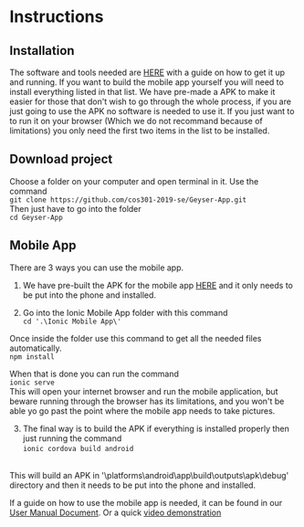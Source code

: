 # Instructions

## Installation
The software and tools needed are [HERE](Installation.md) with a guide on how to get it up and running.
If you want to build the mobile app yourself you will need to install everything listed in that list.
We have pre-made a APK to make it easier for those that don't wish to go through the whole process,
if you are just going to use the APK no software is needed to use it. 
If you just want to to run it on your browser (Which we do not recommand because of limitations) you only need the first two items in the list to be installed.

## Download project
Choose a folder on your computer and open terminal in it.
Use the command <br>
`git clone https://github.com/cos301-2019-se/Geyser-App.git`
<br>
Then just have to go into the folder
<br>
`cd Geyser-App`
<br>

## Mobile App
There are 3 ways you can use the mobile app.
1. We have pre-built the APK for the mobile app [HERE]() and it only needs to be put into the phone and installed.

2. Go into the Ionic Mobile App folder with this command <br>
`cd '.\Ionic Mobile App\'`

Once inside the folder use this command to get all the needed files automatically.
<br>
`npm install`

When that is done you can run the command <br>
`ionic serve`
<br>
This will open your internet browser and run the mobile application,
but beware running through the browser has its limitations, and
you won't be able yo go past the point where the mobile app needs to
take pictures.

3. The final way is to build the APK if everything is installed properly then just running the command  <br>
`ionic cordova build android`
<br>
This will build an APK in '\platforms\android\app\build\outputs\apk\debug' directory and then it needs to be put into the phone and installed.

If a guide on how to use the mobile app is needed, it can be found in our [User Manual Document](/Documentation/User%20Manual/User%20manual%20Final%20one.pdf). Or a quick [video demonstration](https://www.youtube.com/watch?v=xDqgnfOv5bI&feature=youtu.be)
